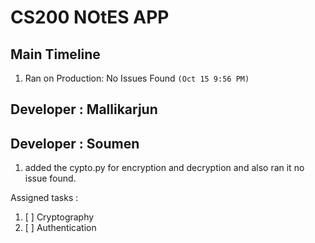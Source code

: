 # CS200 NOtES APP

## Main Timeline

1. Ran on Production: No Issues Found `(Oct 15 9:56 PM)`

## Developer : Mallikarjun

## Developer : Soumen

1. added the cypto.py for encryption and decryption and also ran it no issue found.

Assigned tasks :

1. [ ] Cryptography
2. [ ] Authentication